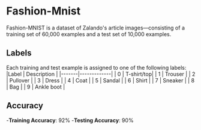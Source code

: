 # Fashion-Mnist
Fashion-MNIST is a dataset of Zalando's article images—consisting of a training set of 60,000 examples and a test set of 10,000 examples. 
## Labels
Each training and test example is assigned to one of the following labels:
|Label	| Description |
|-------|-------------|
| 0 |	T-shirt/top|
| 1 |	Trouser |
| 2 |	Pullover |
| 3 |	Dress |
| 4 |	Coat |
| 5 |	Sandal |
| 6 |	Shirt |
| 7 |	Sneaker |
| 8 |	Bag |
| 9 |	Ankle boot |
## Accuracy
-**Training Accuracy**: 92%
-**Testing Accuracy**: 90%
